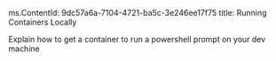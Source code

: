 ﻿ms.ContentId: 9dc57a6a-7104-4721-ba5c-3e246ee17f75 title: Running Containers Locally

Explain how to get a container to run a powershell prompt on your dev machine
